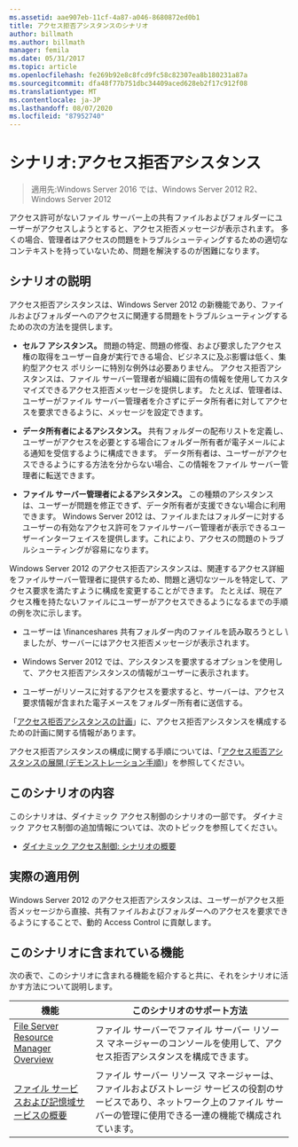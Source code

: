 ```yaml
---
ms.assetid: aae907eb-11cf-4a87-a046-8680872ed0b1
title: アクセス拒否アシスタンスのシナリオ
author: billmath
ms.author: billmath
manager: femila
ms.date: 05/31/2017
ms.topic: article
ms.openlocfilehash: fe269b92e8c8fcd9fc58c82307ea8b180231a87a
ms.sourcegitcommit: dfa48f77b751dbc34409aced628eb2f17c912f08
ms.translationtype: MT
ms.contentlocale: ja-JP
ms.lasthandoff: 08/07/2020
ms.locfileid: "87952740"
---
```

# <a name="scenario-access-denied-assistance"></a>シナリオ:アクセス拒否アシスタンス

>適用先:Windows Server 2016 では、Windows Server 2012 R2、Windows Server 2012

アクセス許可がないファイル サーバー上の共有ファイルおよびフォルダーにユーザーがアクセスしようとすると、アクセス拒否メッセージが表示されます。 多くの場合、管理者はアクセスの問題をトラブルシューティングするための適切なコンテキストを持っていないため、問題を解決するのが困難になります。

## <a name="scenario-description"></a>シナリオの説明
アクセス拒否アシスタンスは、Windows Server 2012 の新機能であり、ファイルおよびフォルダーへのアクセスに関連する問題をトラブルシューティングするための次の方法を提供します。

-   **セルフ アシスタンス。** 問題の特定、問題の修復、および要求したアクセス権の取得をユーザー自身が実行できる場合、ビジネスに及ぶ影響は低く、集約型アクセス ポリシーに特別な例外は必要ありません。 アクセス拒否アシスタンスは、ファイル サーバー管理者が組織に固有の情報を使用してカスタマイズできるアクセス拒否メッセージを提供します。 たとえば、管理者は、ユーザーがファイル サーバー管理者を介さずにデータ所有者に対してアクセスを要求できるように、メッセージを設定できます。

-   **データ所有者によるアシスタンス。** 共有フォルダーの配布リストを定義し、ユーザーがアクセスを必要とする場合にフォルダー所有者が電子メールによる通知を受信するように構成できます。 データ所有者は、ユーザーがアクセスできるようにする方法を分からない場合、この情報をファイル サーバー管理者に転送できます。

-   **ファイル サーバー管理者によるアシスタンス。** この種類のアシスタンスは、ユーザーが問題を修正できず、データ所有者が支援できない場合に利用できます。  Windows Server 2012 は、ファイルまたはフォルダーに対するユーザーの有効なアクセス許可をファイルサーバー管理者が表示できるユーザーインターフェイスを提供します。これにより、アクセスの問題のトラブルシューティングが容易になります。

Windows Server 2012 のアクセス拒否アシスタンスは、関連するアクセス詳細をファイルサーバー管理者に提供するため、問題と適切なツールを特定して、アクセス要求を満たすように構成を変更することができます。 たとえば、現在アクセス権を持たないファイルにユーザーがアクセスできるようになるまでの手順の例を次に示します。

-   ユーザーは \financeshares 共有フォルダー内のファイルを読み取ろうとし \\ ましたが、サーバーにはアクセス拒否メッセージが表示されます。

-    Windows Server 2012 では、アシスタンスを要求するオプションを使用して、アクセス拒否アシスタンスの情報がユーザーに表示されます。

-   ユーザーがリソースに対するアクセスを要求すると、サーバーは、アクセス要求情報が含まれた電子メースをフォルダー所有者に送信する。

「[アクセス拒否アシスタンスの計画](assetId:///b169f0a4-8b97-4da8-ae4a-c8f1986d19e1)」に、アクセス拒否アシスタンスを構成するための計画に関する情報があります。

アクセス拒否アシスタンスの構成に関する手順については、「[アクセス拒否アシスタンスの展開 &#40;デモンストレーション手順&#41;](Deploy-Access-Denied-Assistance--Demonstration-Steps-.md)」を参照してください。

## <a name="in-this-scenario"></a>このシナリオの内容
このシナリオは、ダイナミック アクセス制御のシナリオの一部です。 ダイナミック アクセス制御の追加情報については、次のトピックを参照してください。

-   [ダイナミック アクセス制御: シナリオの概要](Dynamic-Access-Control--Scenario-Overview.md)

## <a name="practical-applications"></a>実際の適用例
Windows Server 2012 のアクセス拒否アシスタンスは、ユーザーがアクセス拒否メッセージから直接、共有ファイルおよびフォルダーへのアクセスを要求できるようにすることで、動的 Access Control に貢献します。

## <a name="features-included-in-this-scenario"></a><a name="BKMK_NEW"></a>このシナリオに含まれている機能
次の表で、このシナリオに含まれる機能を紹介すると共に、それをシナリオに活かす方法について説明します。

|機能|このシナリオのサポート方法|
|-----------|---------------------------------|
|[File Server Resource Manager Overview](/previous-versions/windows/it-pro/windows-server-2012-R2-and-2012/hh831701(v=ws.11))|ファイル サーバーでファイル サーバー リソース マネージャーのコンソールを使用して、アクセス拒否アシスタンスを構成できます。|
|[ファイル サービスおよび記憶域サービスの概要](/previous-versions/windows/it-pro/windows-server-2012-R2-and-2012/hh831487(v=ws.11))|ファイル サーバー リソース マネージャーは、ファイルおよびストレージ サービスの役割のサービスであり、ネットワーク上のファイル サーバーの管理に使用できる一連の機能で構成されています。|

